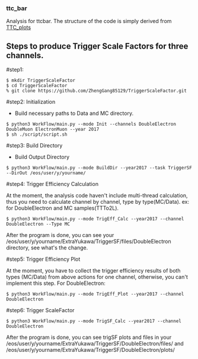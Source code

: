 ### ttc_bar
Analysis for ttcbar.
The structure of the code is simply derived from [TTC_plots](https://github.com/menglu21/TTC_plots.git)

## Steps to produce Trigger Scale Factors for three channels.

#step1: 
```
$ mkdir TriggerScaleFactor
$ cd TriggerScaleFactor
% git clone https://github.com/ZhengGang85129/TriggerScaleFactor.git
```

#step2: Initialization

- Build necessary paths to Data and MC directory.
```
$ python3 WorkFlow/main.py --mode Init --channels DoubleElectron DoubleMuon ElectronMuon --year 2017
$ sh ./script/script.sh
```
#step3: Build Directory

- Build Output Directory
```
$ python3 WorkFlow/main.py --mode BuildDir --year2017 --task TriggerSF --DirOut /eos/user/y/yourname/
```
#step4: Trigger Efficiency Calculation

At the moment, the analysis code haven't include multi-thread calculation, thus you need to calculate channel by channel, type by type(MC/Data).
ex: for DoubleElectron and MC samples(TTTo2L).
```
$ python3 WorkFlow/main.py --mode TrigEff_Calc --year2017 --channel DoubleElectron --Type MC
```
After the program is done, you can see your /eos/user/y/yourname/ExtraYukawa/TriggerSF/files/DoubleElectron directory, see what's the change.

#step5: Trigger Efficiency Plot

At the moment, you have to collect the trigger efficiency results of both types (MC/Data) from above actions for one channel, otherwise, you can't implement this step.
For DoubleElectron:

```
$ python3 WorkFlow/main.py --mode TrigEff_Plot --year2017 --channel DoubleElectron
```

#step6: Trigger ScaleFactor 

```
$ python3 WorkFlow/main.py --mode TrigSF_Calc --year2017 --channel DoubleElectron
```

After the program is done, you can see trigSF plots and files in your /eos/user/y/yourname/ExtraYukawa/TriggerSF/DoubleElectron/files/ and /eos/user/y/yourname/ExtraYukawa/TriggerSF/DoubleElectron/plots/
```
